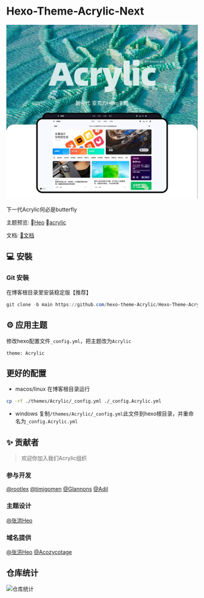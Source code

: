 # Hexo-Theme-Acrylic-Next

![封面图](https://raw.githubusercontent.com/hexo-theme-Acrylic/JS-Acrylic/main/hhis5p.webp)

下一代Acrylic何必是butterfly

主题预览:  🤟[Heo](https://blog.zhheo.com/) 👋[acrylic](https://next.acrylic.org.cn/) 

文档: [📖文档](https://next-docs.acrylic.org.cn/)

## 💻 安裝

### Git 安裝

在博客根目录里安装稳定版【推荐】

```powershell
git clone -b main https://github.com/hexo-theme-Acrylic/Hexo-Theme-Acrylic-Next.git themes/Acrylic
```

## ⚙ 应用主题

修改hexo配置文件`_config.yml`，把主题改为`Acrylic`

```
theme: Acrylic
```

## 更好的配置
- macos/linux
在博客根目录运行
```bash
cp -rf ./themes/Acrylic/_config.yml ./_config.Acrylic.yml
```
- windows
复制```/themes/Acrylic/_config.yml```此文件到hexo根目录，并重命名为```_config.Acrylic.yml```

## ✨ 贡献者
> 欢迎你加入我们Acrylic组织

### 参与开发
[@rootlex](https://github.com/rootlexblog)
[@timigomen](https://github.com/timigomen)
[@Glannons](https://github.com/Glannons)
[@Adil](https://github.com/adil-zhang)
### 主题设计
[@张洪Heo](https://github.com/zhheo)
### 域名提供
[@张洪Heo](https://github.com/zhheo)
[@Acozycotage](https://github.com/Acozycotage)

## 仓库统计
![仓库统计](https://repobeats.axiom.co/api/embed/1fa853ba335ad40fe11d3c2964e37220f4c3fab5.svg "Repobeats analytics image")
